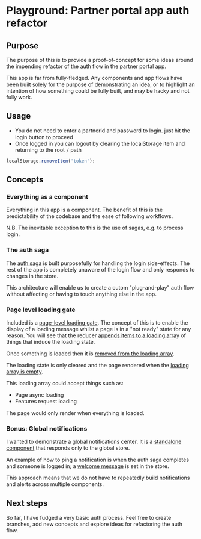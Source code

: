 # Playground: Partner portal app auth refactor

## Purpose

The purpose of this is to provide a proof-of-concept for some ideas around the impending refactor of the auth flow in the partner portal app.

This app is far from fully-fledged. Any components and app flows have been built solely for the purpose of demonstrating an idea, or to highlight an intention of how something could be fully built, and may be hacky and not fully work.

## Usage

* You do not need to enter a partnerid and password to login. just hit the login button to proceed
* Once logged in you can logout by clearing the localStorage item and returning to the root `/` path
```javascript
localStorage.removeItem('token');
```

## Concepts

### Everything as a component

Everything in this app is a component. The benefit of this is the predictability of the codebase and the ease of following workflows.

N.B. The inevitable exception to this is the use of sagas, e.g. to process login.

### The auth saga

The [auth saga](https://github.com/mickeyhead7/uw-auth-refactor/blob/master/src/Auth/store/sagas.js) is built purposefully for handling the login side-effects. The rest of the app is completely unaware of the login flow and only responds to changes in the store.

This architecture will enable us to create a cutom "plug-and-play" auth flow without affecting or having to touch anything else in the app.

### Page level loading gate

Included is a [page-level loading gate](https://github.com/mickeyhead7/uw-auth-refactor/blob/master/src/Page/Loading/index.js). The concept of this is to enable the display of a loading message whilst a page is in a "not ready" state for any reason. You will see that the reducer [appends items to a loading array](https://github.com/mickeyhead7/uw-auth-refactor/blob/master/src/Page/store/reducers.js#L42) of things that induce the loading state.

Once something is loaded then it is [removed from the loading array](https://github.com/mickeyhead7/uw-auth-refactor/blob/master/src/Page/store/reducers.js#L48).

The loading state is only cleared and the page rendered when the [loading array is empty](https://github.com/mickeyhead7/uw-auth-refactor/blob/master/src/Page/store/reducers.js#L23).

This loading array could accept things such as:

* Page async loading
* Features request loading

The page would only render when everything is loaded.

### Bonus: Global notifications

I wanted to demonstrate a global notifications center. It is a [standalone component](https://github.com/mickeyhead7/uw-auth-refactor/blob/master/src/Page/Notice/index.js) that responds only to the global store. 

An example of how to ping a notification is when the auth saga completes and someone is logged in; a [welcome message](https://github.com/mickeyhead7/uw-auth-refactor/blob/master/src/Auth/store/sagas.js#L12) is set in the store.

This approach means that we do not have to repeatedly build notifications and alerts across multiple components.

## Next steps

So far, I have fudged a very basic auth process. Feel free to create branches, add new concepts and explore ideas for refactoring the auth flow.
